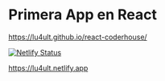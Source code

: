
# Primera App en React

https://lu4ult.github.io/react-coderhouse/


[![Netlify Status](https://api.netlify.com/api/v1/badges/40450277-2648-433a-8e15-8091a88dfafe/deploy-status)](https://app.netlify.com/sites/lu4ult/deploys)

https://lu4ult.netlify.app




  